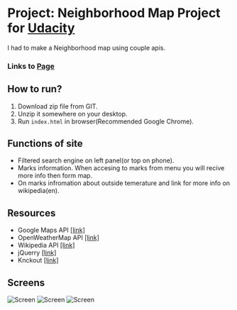 # Project: Neighborhood Map Project for [Udacity](https://udacity.com)

I had to make a Neighborhood map using couple apis.

### Links to [Page](https://skora120.github.io/Neighborhood-Map-Project/index.html)

## How to run?

1. Download zip file from GIT.
2. Unzip it somewhere on your desktop.
3. Run `index.html` in browser(Recommended Google Chrome).

## Functions of site

* Filtered search engine on left panel(or top on phone).
* Marks information. When accesing to marks from menu you will recive more info then form map.
* On marks infromation about outside temerature and link for more info on wikipedia(en).

## Resources

* Google Maps API [[link]](https://developers.google.com/maps/)
* OpenWeatherMap API [[link]](http://openweathermap.org/api)
* Wikipedia API [[link]](https://www.mediawiki.org/wiki/MediaWiki)
* jQuerry [[link]](https://jquery.com/)
* Knckout [[link]](http://knockoutjs.com/)

## Screens
![Screen](https://d3higte790sj35.cloudfront.net/images/yd/fq/19e8a2976ad02dabea023b84ab011993.jpeg)
![Screen](https://d3higte790sj35.cloudfront.net/images/an/ow/a5a6eee03b87ab039927e2fbf4142995.jpeg)
![Screen](https://d3higte790sj35.cloudfront.net/images/wi/qn/d1b3fc77f09eb1659cc75276a018d801.jpeg)
